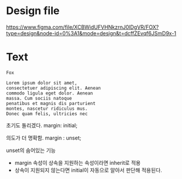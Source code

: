 # Design file
https://www.figma.com/file/XCBWidUFVHNkzrnJ0lDgVR/FOX?type=design&node-id=0%3A1&mode=design&t=dcffZEvqf6JSmD9x-1

# Text
```
Fox

Lorem ipsum dolor sit amet,
consectetuer adipiscing elit. Aenean
commodo ligula eget dolor. Aenean
massa. Cum sociis natoque
penatibus et magnis dis parturient
montes, nascetur ridiculus mus.
Donec quam felis, ultricies nec
```

초기도 돌리겠다.
  margin: initial; 

의도가 더 명확함.
  margin : unset;

unset의 숨어있는 기능
  - margin 속성이 상속을 지원하는 속성이라면 inherit로 적용
  - 상속이 지원되지 않는다면 initial이 자동으로 알아서 판단해 적용된다.
